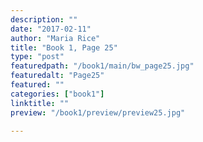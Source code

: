 ```yaml
---
description: ""
date: "2017-02-11"
author: "Maria Rice"
title: "Book 1, Page 25"
type: "post"
featuredpath: "/book1/main/bw_page25.jpg"
featuredalt: "Page25"
featured: ""
categories: ["book1"]
linktitle: ""
preview: "/book1/preview/preview25.jpg"

---
```

